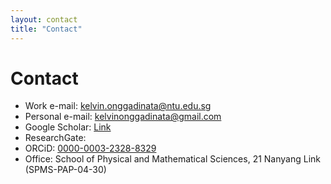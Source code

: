 ```yaml
---
layout: contact
title: "Contact"
---
```


# **Contact**

- Work e-mail: kelvin.onggadinata@ntu.edu.sg
- Personal e-mail: kelvinonggadinata@gmail.com
- Google Scholar: [Link](https://scholar.google.com.sg/citations?user=ZwabIs0AAAAJ&hl=en)
- ResearchGate: 
- ORCiD: [0000-0003-2328-8329](https://orcid.org/0000-0003-2328-8329)
- Office: School of Physical and Mathematical Sciences, 21 Nanyang Link (SPMS-PAP-04-30)
